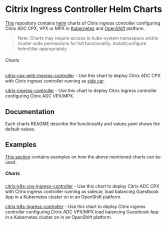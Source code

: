 # Citrix Ingress Controller Helm Charts

[This](https://github.com/citrix/citrix-helm-charts) repository contains [helm](https://helm.sh) charts of Citrix ingress controller configuring Citrix ADC CPX, VPX or MPX in [Kubernetes](https://kubernetes.io) and [OpenShift](https://www.openshift.com) platform.

> Note: Charts may require access to kube-system namespace and/or cluster wide permissions for full functionality. Install/configure helm/tiller appropriately.

###### Charts
[citrix-cpx-with-ingress-controller](https://github.com/citrix/citrix-helm-charts/tree/master/citrix-cpx-with-ingress-controller) - Use this chart to deploy Citrix ADC CPX with Citrix ingress controller running as [side car](https://kubernetes.io/docs/concepts/workloads/pods/pod-overview/).

[citrix-ingress-controller](https://github.com/citrix/citrix-helm-charts/tree/master/citrix-ingress-controller) - Use this chart to deploy Citrix ingress controller configuring Citrix ADC VPX/MPX.

## Documentation
Each charts README describe the functionality and values.yaml shows the default values.

## Examples
[This section](https://github.com/citrix/citrix-helm-charts/tree/master/examples) contains examples on how the above mentioned charts can be used.

##### Charts
[citrix-k8s-cpx-ingress-controller](https://github.com/citrix/citrix-helm-charts/tree/master/examples/citrix-k8s-cpx-ingress-controller) - Use this chart to deploy Citrix ADC CPX with Citrix ingress controller running as sidecar, load balancing Guestbook App in a Kubernetes cluster on in an OpenShift platform.

[citrix-k8s-ingress-controller](https://github.com/citrix/citrix-helm-charts/tree/master/examples/citrix-k8s-ingress-controller) - Use this chart to deploy Citrix ingress controller configuring Citrix ADC VPX/MPX load balancing Guestbook App in a Kubernetes cluster on in an OpenShift platform.
